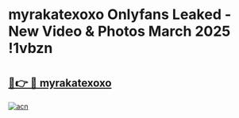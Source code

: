 # myrakatexoxo Onlyfans Leaked - New Video & Photos March 2025 !1vbzn

# <h2><a href="https://gbary6.iuczelnia.edu.pl?title=myrakatexoxo&ref=1vbzn">🔗👉 🔴 myrakatexoxo</a></h2>

[![acn](https://github.com/user-attachments/assets/0f9c940e-d8b0-45ae-aac7-cd30a18b3e1c)](https://gbary6.iuczelnia.edu.pl?title=myrakatexoxo&ref=1vbzn)

